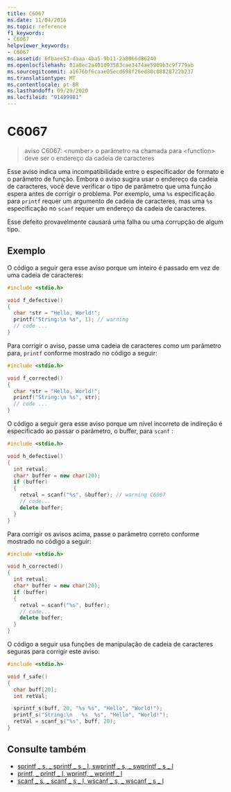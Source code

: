 ```yaml
---
title: C6067
ms.date: 11/04/2016
ms.topic: reference
f1_keywords:
- C6067
helpviewer_keywords:
- C6067
ms.assetid: 6fbaee53-daaa-4ba5-9b11-2a8066d86240
ms.openlocfilehash: 81a8ec2a401093583cae3474ae5909b3c9f779ab
ms.sourcegitcommit: a1676bf6caae05ecd698f26ed80c08828722b237
ms.translationtype: MT
ms.contentlocale: pt-BR
ms.lasthandoff: 09/29/2020
ms.locfileid: "91499981"
---
```

# <a name="c6067"></a>C6067

> aviso C6067: \<number> o parâmetro na chamada para \<function> deve ser o endereço da cadeia de caracteres

Esse aviso indica uma incompatibilidade entre o especificador de formato e o parâmetro de função. Embora o aviso sugira usar o endereço da cadeia de caracteres, você deve verificar o tipo de parâmetro que uma função espera antes de corrigir o problema. Por exemplo, uma `%s` especificação para `printf` requer um argumento de cadeia de caracteres, mas uma `%s` especificação no `scanf` requer um endereço da cadeia de caracteres.

Esse defeito provavelmente causará uma falha ou uma corrupção de algum tipo.

## <a name="example"></a>Exemplo

O código a seguir gera esse aviso porque um inteiro é passado em vez de uma cadeia de caracteres:

```cpp
#include <stdio.h>

void f_defective()
{
  char *str = "Hello, World!";
  printf("String:\n %s", 1); // warning
  // code ...
}
```

Para corrigir o aviso, passe uma cadeia de caracteres como um parâmetro para, `printf` conforme mostrado no código a seguir:

```cpp
#include <stdio.h>

void f_corrected()
{
  char *str = "Hello, World!";
  printf("String:\n %s", str);
  // code ...
}
```

O código a seguir gera esse aviso porque um nível incorreto de indireção é especificado ao passar o parâmetro, o buffer, para `scanf` :

```cpp
#include <stdio.h>

void h_defective()
{
  int retval;
  char* buffer = new char(20);
  if (buffer)
  {
    retval = scanf("%s", &buffer); // warning C6067
    // code...
    delete buffer;
  }
}
```

Para corrigir os avisos acima, passe o parâmetro correto conforme mostrado no código a seguir:

```cpp
#include <stdio.h>

void h_corrected()
{
  int retval;
  char* buffer = new char(20);
  if (buffer)
  {
    retval = scanf("%s", buffer);
    // code...
    delete buffer;
  }
}
```

O código a seguir usa funções de manipulação de cadeia de caracteres seguras para corrigir este aviso:

```cpp
#include <stdio.h>

void f_safe()
{
  char buff[20];
  int retVal;

  sprintf_s(buff, 20, "%s %s", "Hello", "World!");
  printf_s("String:\n   %s  %s", "Hello", "World!");
  retVal = scanf_s("%s", buff, 20);
}
```

## <a name="see-also"></a>Consulte também

- [sprintf \_ s, \_ sprintf \_ s \_ l, swprintf \_ s, \_ swprintf \_ s \_ l](../c-runtime-library/reference/sprintf-s-sprintf-s-l-swprintf-s-swprintf-s-l.md)
- [printf, \_ printf \_ l, wprintf, \_ wprintf \_ l](../c-runtime-library/reference/printf-printf-l-wprintf-wprintf-l.md)
- [scanf \_ s, \_ scanf \_ s \_ l, wscanf \_ s, \_ wscanf \_ s \_ l](../c-runtime-library/reference/scanf-s-scanf-s-l-wscanf-s-wscanf-s-l.md)
